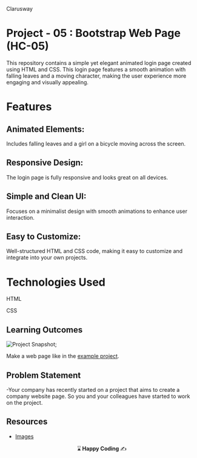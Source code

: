 <p>Clarusway<img align="right"
  src="https://secure.meetupstatic.com/photos/event/3/1/b/9/600_488352729.jpeg"  width="15px"></p>

# Project - 05 : Bootstrap Web Page (HC-05)

This repository contains a simple yet elegant animated login page created using HTML and CSS. This login page features a smooth animation with falling leaves and a moving character, making the user experience more engaging and visually appealing.

# Features

## Animated Elements:
Includes falling leaves and a girl on a bicycle moving across the screen.

## Responsive Design:
The login page is fully responsive and looks great on all devices.
## Simple and Clean UI:
Focuses on a minimalist design with smooth animations to enhance user interaction.

## Easy to Customize:
Well-structured HTML and CSS code, making it easy to customize and integrate into your own projects.

# Technologies Used

HTML

CSS

## Learning Outcomes

![Project Snapshot](./leaf-animation.gif);

Make a web page like in the [example project](https://harveycla.github.io/leaf-animation/).

   
## Problem Statement

-Your company has recently started on a project that aims to create a company website page. So you and your colleagues have started to work on the project.

## Resources

-  [Images](./img/)

<p align="center"> ⌛<strong> Happy Coding </strong> ✍ </p>






